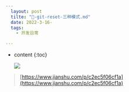 ```yaml
---
  layout: post
  tilte: "🎃-git-reset-三种模式.md"
  date: 2022-3-16-
  tags: 
    - 开发日常

---
```



* content
{:toc}


  ![](https://upload-images.jianshu.io/upload_images/15312191-9263343784b64840.png?imageMogr2/auto-orient/strip%7CimageView2/2/w/1240)

> [https://www.jianshu.com/p/c2ec5f06cf1a](https://www.jianshu.com/p/c2ec5f06cf1a)
